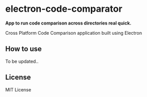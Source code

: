 # electron-code-comparator
**App to run code comparison across directories real quick.**

Cross Platform Code Comparison application built using Electron

## How to use
To be updated..

## License
MIT License